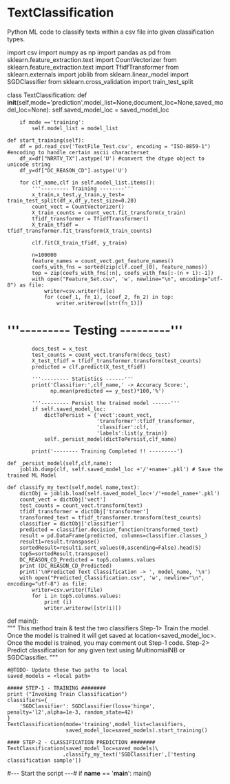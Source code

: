 # TextClassification
Python ML code to classify texts within a csv file into given classification types.

import csv
import numpy as np
import pandas as pd
from sklearn.feature_extraction.text import CountVectorizer
from sklearn.feature_extraction.text import TfidfTransformer
from sklearn.externals import joblib
from sklearn.linear_model import SGDClassifier
from sklearn.cross_validation import train_test_split
 
 
class TextClassification:
    def __init__(self,mode='prediction',model_list=None,document_loc=None,saved_model_loc=None):
        self.saved_model_loc = saved_model_loc
 
        if mode =='training':
            self.model_list = model_list       
                  
    def start_training(self): 
        df = pd.read_csv('TextFile_Test.csv', encoding = "ISO-8859-1") #encoding to handle certain ascii characterset
        df_x=df["NRRTV_TX"].astype('U') #convert the dtype object to unicode string
        df_y=df["DC_REASON_CD"].astype('U')
                                      
        for clf_name,clf in self.model_list.items():           
            '''--------- Training --------'''
            x_train,x_test,y_train,y_test= train_test_split(df_x,df_y,test_size=0.20)
            count_vect = CountVectorizer()
            X_train_counts = count_vect.fit_transform(x_train)
            tfidf_transformer = TfidfTransformer()
            X_train_tfidf = tfidf_transformer.fit_transform(X_train_counts)
 
            clf.fit(X_train_tfidf, y_train)
           
            n=100000
            feature_names = count_vect.get_feature_names()
            coefs_with_fns = sorted(zip(clf.coef_[0], feature_names)) 
            top = zip(coefs_with_fns[:n], coefs_with_fns[:-(n + 1):-1])
            with open("Feature_Set.csv", 'w', newline="\n", encoding="utf-8") as file:
                writer=csv.writer(file)
                for (coef_1, fn_1), (coef_2, fn_2) in top:
                    writer.writerow([str(fn_1)])
               
#           
#            '''--------- Testing ---------'''   
            docs_test = x_test            
            test_counts = count_vect.transform(docs_test)
            X_test_tfidf = tfidf_transformer.transform(test_counts)
            predicted = clf.predict(X_test_tfidf)        
           
            '''--------- Statistics ------'''   
            print('Classifier:',clf_name,' -> Accuracy Score:',
                  np.mean(predicted == y_test)*100,'%')
           
            '''--------- Persist the trained model ------'''
            if self.saved_model_loc:
                dictToPersist = {'vect':count_vect,
                                 'transformer':tfidf_transformer,
                                 'classifier':clf,
                                 'labels':list(y_train)}                   
                self._persist_model(dictToPersist,clf_name)
           
            print('-------- Training Completed !! ---------')
           
    def _persist_model(self,clf,name):
        joblib.dump(clf, self.saved_model_loc +'/'+name+'.pkl') # Save the trained ML Model
   
    def classify_my_text(self,model_name,text):       
        dictObj = joblib.load(self.saved_model_loc+'/'+model_name+'.pkl')
        count_vect = dictObj['vect']
        test_counts = count_vect.transform(text)
        tfidf_transformer = dictObj['transformer']
        transformed_text = tfidf_transformer.transform(test_counts)
        classifier = dictObj['classifier']
        predicted = classifier.decision_function(transformed_text)
        result = pd.DataFrame(predicted, columns=classifier.classes_)
        result1=result.transpose()
        sortedResult=result1.sort_values(0,ascending=False).head(5)
        top5=sortedResult.transpose()
        DC_REASON_CD_Predicted = top5.columns.values
        print (DC_REASON_CD_Predicted)
        print('\nPredicted Text Classification -> ', model_name, '\n')
        with open("Predicted_Classification.csv", 'w', newline="\n", encoding="utf-8") as file:
            writer=csv.writer(file)
            for i in top5.columns.values:
                print (i)
                writer.writerow([str(i)])
              
 
def main():   
    """
    This method train & test the two classifiers
    Step-1> Train the model. Once the model is trained it will get saved at location<saved_model_loc>.
            Once the model is trained, you may comment out Step-1 code.
    Step-2> Predict classification for any given text using MultinomialNB or SGDClassifier.
    """
   
    #@TODO- Update these two paths to local
    saved_models = <local path>
   
    ##### STEP-1 - TRAINING ########       
    print ("Invoking Train Classification")
    classifiers={           
        'SGDClassifier': SGDClassifier(loss='hinge', penalty='l2',alpha=1e-3, random_state=42)       
    }   
    TextClassification(mode='training',model_list=classifiers,
                       saved_model_loc=saved_models).start_training()
 
    #### STEP-2 - CLASSIFICATION PREDICTION ########
    TextClassification(saved_model_loc=saved_models)\
                      .classify_my_text('SGDClassifier',['testing classification sample'])
 
   
#--- Start the script ---#
if __name__ == '__main__':
    main()

